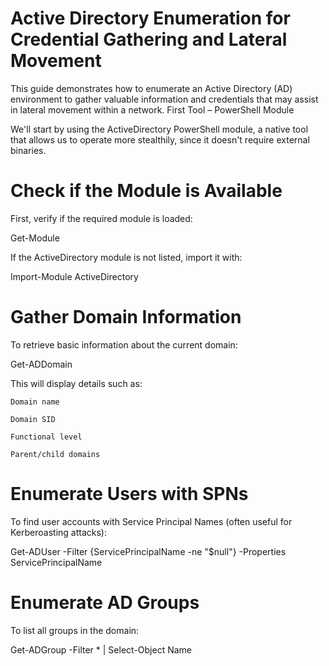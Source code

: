 # Active Directory Enumeration for Credential Gathering and Lateral Movement

This guide demonstrates how to enumerate an Active Directory (AD) environment to gather valuable information and credentials that may assist in lateral movement within a network.
First Tool – PowerShell Module

We'll start by using the ActiveDirectory PowerShell module, a native tool that allows us to operate more stealthily, since it doesn't require external binaries.
# Check if the Module is Available

First, verify if the required module is loaded:

Get-Module

If the ActiveDirectory module is not listed, import it with:

Import-Module ActiveDirectory

# Gather Domain Information

To retrieve basic information about the current domain:

Get-ADDomain

This will display details such as:

    Domain name

    Domain SID

    Functional level

    Parent/child domains

# Enumerate Users with SPNs

To find user accounts with Service Principal Names (often useful for Kerberoasting attacks):

Get-ADUser -Filter {ServicePrincipalName -ne "$null"} -Properties ServicePrincipalName

# Enumerate AD Groups

To list all groups in the domain:

Get-ADGroup -Filter * | Select-Object Name
